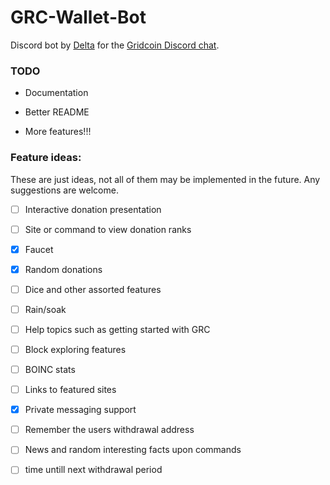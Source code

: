 # GRC-Wallet-Bot

Discord bot by [Delta](https://github.com/delta1512) for the [Gridcoin Discord chat](https://discord.me/page/gridcoin).

### TODO

* Documentation

* Better README

* More features!!!

### Feature ideas:

These are just ideas, not all of them may be implemented in the future. Any suggestions are welcome.

- [ ] Interactive donation presentation

- [ ] Site or command to view donation ranks

- [x] Faucet

- [x] Random donations

- [ ] Dice and other assorted features

- [ ] Rain/soak

- [ ] Help topics such as getting started with GRC

- [ ] Block exploring features

- [ ] BOINC stats

- [ ] Links to featured sites

- [X] Private messaging support

- [ ] Remember the users withdrawal address

- [ ] News and random interesting facts upon commands 

- [ ] time untill next withdrawal period 


